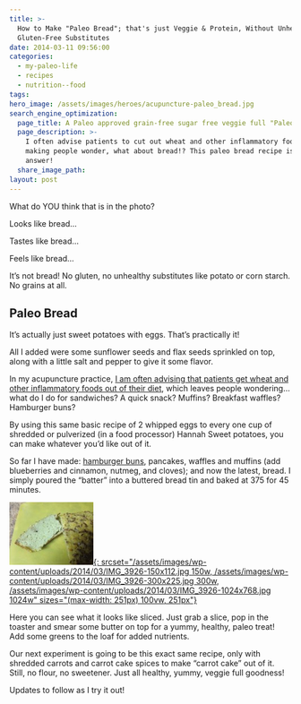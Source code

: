 ```yaml
---
title: >-
  How to Make "Paleo Bread"; that's just Veggie & Protein, Without Unhealthy
  Gluten-Free Substitutes
date: 2014-03-11 09:56:00
categories:
  - my-paleo-life
  - recipes
  - nutrition--food
tags:
hero_image: /assets/images/heroes/acupuncture-paleo_bread.jpg
search_engine_optimization:
  page_title: A Paleo approved grain-free sugar free veggie full "Paleo Bread" loaf!
  page_description: >-
    I often advise patients to cut out wheat and other inflammatory foods,
    making people wonder, what about bread!? This paleo bread recipe is just the
    answer!
  share_image_path:
layout: post
---
```


What do YOU think that is in the photo?

Looks like bread…

Tastes like bread…

Feels like bread…

It’s not bread! No gluten, no unhealthy substitutes like potato or corn starch. No grains at all.

## Paleo Bread

It’s actually just sweet potatoes with eggs. That’s practically it!

All I added were some sunflower seeds and flax seeds sprinkled on top, along with a little salt and pepper to give it some flavor.

In my acupuncture practice, [I am often advising that patients get wheat and other inflammatory foods out of their diet](http://www.wisdomwaysacupuncture.com/2013/07/11/to-grains-or-not-to-grains-that-is-the-question-part-i/), which leaves people wondering…what do I do for sandwiches? A quick snack? Muffins? Breakfast waffles? Hamburger buns?

By using this same basic recipe of 2 whipped eggs to every one cup of shredded or pulverized (in a food processor) Hannah Sweet potatoes, you can make whatever you’d like out of it.&nbsp;

So far I have made: [hamburger buns](http://www.wisdomwaysacupuncture.com/2014/01/21/another-acupuncturist-approved-amazingly-yummy-and-filling-non-grain-bunpancake-recipe-perfectly-balancing-for-cold-winter-months/ "Another Acupuncturist Approved, Amazingly Yummy and Filling Non-grain “bun/pancake” Recipe, Perfectly Balancing for Cold Winter Months"), pancakes, waffles and muffins (add blueberries and cinnamon, nutmeg, and cloves); and now the latest, bread. I simply poured the “batter” into a buttered bread tin and baked at 375 for 45 minutes.

[![acupuncture slice of non-grain bread](/assets/images/wp-content/uploads/2014/03/IMG_3926-150x112.jpg){: srcset="/assets/images/wp-content/uploads/2014/03/IMG_3926-150x112.jpg 150w, /assets/images/wp-content/uploads/2014/03/IMG_3926-300x225.jpg 300w, /assets/images/wp-content/uploads/2014/03/IMG_3926-1024x768.jpg 1024w" sizes="(max-width: 251px) 100vw, 251px"}](/assets/images/wp-content/uploads/2014/03/IMG_3926.jpg)

Here you can see what it looks like sliced. Just grab a slice, pop in the toaster and smear some butter on top for a yummy, healthy, paleo treat! Add some greens to the loaf for added nutrients.

Our next experiment is going to be this exact same recipe, only with shredded carrots and carrot cake spices to make “carrot cake” out of it. Still, no flour, no sweetener. Just all healthy, yummy, veggie full goodness!

Updates to follow as I try it out!

&nbsp;